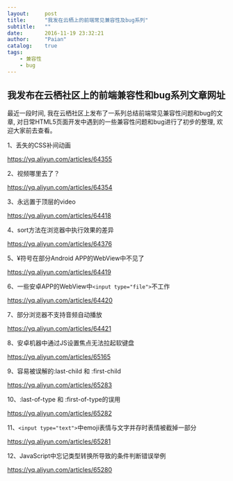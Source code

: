 ```yaml
---
layout:     post
title:      "我发在云栖上的前端常见兼容性及bug系列"
subtitle:   ""
date:       2016-11-19 23:32:21
author:     "Paian"
catalog:    true
tags:
    - 兼容性
    - bug
---
```


## 我发布在云栖社区上的前端兼容性和bug系列文章网址

最近一段时间, 我在云栖社区上发布了一系列总结前端常见兼容性问题和bug的文章, 对日常HTML5页面开发中遇到的一些兼容性问题和bug进行了初步的整理, 欢迎大家前去查看。

1、丢失的CSS补间动画

https://yq.aliyun.com/articles/64355

2、视频哪里去了？

https://yq.aliyun.com/articles/64354

3、永远置于顶层的video

https://yq.aliyun.com/articles/64418

4、sort方法在浏览器中执行效果的差异

https://yq.aliyun.com/articles/64376

5、¥符号在部分Android APP的WebView中不见了

https://yq.aliyun.com/articles/64419

6、一些安卓APP的WebView中`<input type="file">`不工作

https://yq.aliyun.com/articles/64420

7、部分浏览器不支持音频自动播放

https://yq.aliyun.com/articles/64421

8、安卓机器中通过JS设置焦点无法拉起软键盘

https://yq.aliyun.com/articles/65165

9、容易被误解的:last-child 和 :first-child

https://yq.aliyun.com/articles/65283

10、:last-of-type 和 :first-of-type的误用

https://yq.aliyun.com/articles/65282

11、`<input type="text">`中emoji表情与文字并存时表情被截掉一部分

https://yq.aliyun.com/articles/65281

12、JavaScript中忘记类型转换所导致的条件判断错误举例

https://yq.aliyun.com/articles/65280

